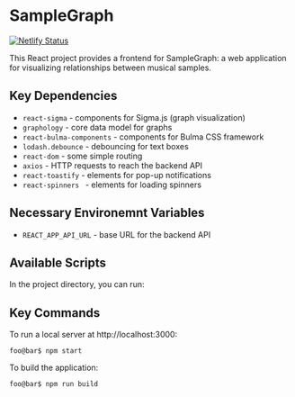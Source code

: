 # SampleGraph

[![Netlify Status](https://api.netlify.com/api/v1/badges/29f0c51c-6262-4525-a91a-3a09ff62ac08/deploy-status?branch=main)](https://app.netlify.com/sites/samplegraph/deploys?branch=main)

This React project provides a frontend for SampleGraph: a web application for visualizing relationships between musical samples.

## Key Dependencies

* `react-sigma` - components for Sigma.js (graph visualization)
* `graphology` - core data model for graphs
* `react-bulma-components` - components for Bulma CSS framework
* `lodash.debounce` - debouncing for text boxes
* `react-dom` - some simple routing
* `axios` - HTTP requests to reach the backend API
* `react-toastify` - elements for pop-up notifications
* `react-spinners ` - elements for loading spinners

## Necessary Environemnt Variables

* `REACT_APP_API_URL` - base URL for the backend API

## Available Scripts

In the project directory, you can run:

## Key Commands

To run a local server at http://localhost:3000:

```console
foo@bar$ npm start
```

To build the application:

```console
foo@bar$ npm run build
```

